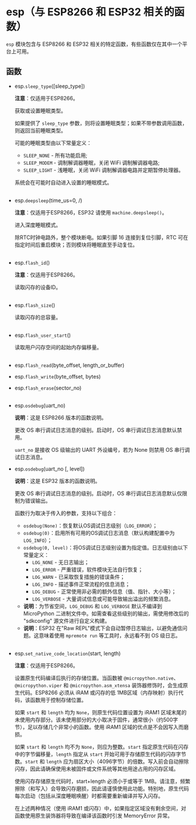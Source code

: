 # esp（与 ESP8266 和 ESP32 相关的函数）

`esp` 模块包含与 ESP8266 和 ESP32 相关的特定函数，有些函数仅在其中一个平台上可用。

## 函数

- esp.`sleep_type`([sleep_type])

  **注意**：仅适用于ESP8266。
  
  获取或设置睡眠类型。
  
  如果提供了 `sleep_type` 参数，则将设置睡眠类型；如果不带参数调用函数，则返回当前睡眠类型。
  
  可能的睡眠类型由以下常量定义：
  
  - `SLEEP_NONE` - 所有功能启用;
  - `SLEEP_MODEM` - 调制解调器睡眠，关闭 WiFi 调制解调器电路;
  - `SLEEP_LIGHT` - 浅睡眠，关闭 WiFi 调制解调器电路并定期暂停处理器。

  系统会在可能时自动进入设置的睡眠模式。
<br><br>

- esp.`deepsleep`(time_us=0, /)

  **注意**：仅适用于ESP8266，ESP32 请使用 `machine.deepsleep()`。
  
  进入深度睡眠模式。
  
  除RTC时钟电路外，整个模块断电。如果引脚 16 连接到复位引脚，RTC 可在指定时间后重启模块；否则模块将睡眠直至手动复位。
<br><br>

- esp.`flash_id`()

  **注意**：仅适用于ESP8266。
  
  读取闪存的设备ID。
<br><br>

- esp.`flash_size`()

  读取闪存的总容量。
<br><br>

- esp.`flash_user_start`()

  读取用户闪存空间的起始内存偏移量。
<br><br>

- esp.`flash_read`(byte_offset, length_or_buffer)
- esp.`flash_write`(byte_offset, bytes)
- esp.`flash_erase`(sector_no)
<br><br>

- esp.`osdebug`(uart_no)

  **说明**：这是 ESP8266 版本的函数说明。

  更改 OS 串行调试日志消息的级别。启动时，OS 串行调试日志消息默认禁用。
  
  `uart_no` 是接收 OS 级输出的 UART 外设编号，若为 None 则禁用 OS 串行调试日志消息。

- esp.`osdebug`(uart_no [, level])

  **说明**：这是 ESP32 版本的函数说明。

  更改 OS 串行调试日志消息的级别。启动时，OS 串行调试日志消息默认仅限制为错误输出。
  
  函数行为取决于传入的参数，支持以下组合：
  - `osdebug(None)`：恢复默认OS调试日志级别（`LOG_ERROR`）；
  - `osdebug(0)`：启用所有可用的OS调试日志消息（默认构建配置中为 `LOG_INFO`）；
  - `osdebug(0, level)`：将OS调试日志级别设置为指定值。日志级别由以下常量定义：
    - `LOG_NONE` - 无日志输出；
    - `LOG_ERROR` - 严重错误，软件模块无法自行恢复；
    - `LOG_WARN` - 已采取恢复措施的错误条件；
    - `LOG_INFO` - 描述事件正常流程的信息消息；
    - `LOG_DEBUG` - 正常使用非必需的额外信息（值、指针、大小等）；
    - `LOG_VERBOSE` - 大量调试信息或可能导致输出溢出的频繁消息。
  - **说明**：为节省空间，`LOG_DEBUG` 和 `LOG_VERBOSE` 默认不编译到 MicroPython 二进制文件中。如需查看这些级别的输出，需使用修改后的 "sdkconfig" 源文件进行自定义构建。
  - **说明**：ESP32 在"Raw REPL"模式下会自动暂停日志输出，以避免通信问题。这意味着使用 `mpremote run` 等工具时，永远看不到 OS 级日志。
<br><br>

- esp.`set_native_code_location`(start, length)

  **注意**：仅适用于ESP8266。
  
  设置原生代码编译后执行的存储位置。当函数被 `@micropython.native`、`@micropython.viper` 和 `@micropython.asm_xtensa` 装饰器修饰时，会生成原生代码。ESP8266 必须从 iRAM 或闪存的低 1MB区域（内存映射）执行代码，该函数用于控制存储位置。

  如果 `start` 和 `length` 均为 `None`，则原生代码位置设置为 iRAM1 区域末尾的未使用内存部分。该未使用部分的大小取决于固件，通常很小（约500字节），足以存储几个非常小的函数。使用 iRAM1 区域的优点是不会因写入而磨损。
  
  如果 `start` 和 `length` 均不为 `None`，则应为整数。`start` 指定原生代码在闪存中的字节偏移量，`length` 指定从 `start` 开始可用于存储原生代码的闪存字节数。`start` 和 `length` 应为扇区大小（4096字节）的倍数。写入前会自动擦除闪存，因此请确保使用未被固件或文件系统等其他用途占用的闪存区域。
  
  使用闪存存储原生代码时，start+length 必须小于或等于 1MB。请注意，频繁擦除（和写入）会导致闪存磨损，因此请谨慎使用此功能。特别地，原生代码每次启动（包括从深度睡眠唤醒）时都需要重新编译并写入闪存。
  
  在上述两种情况（使用 iRAM1 或闪存）中，如果指定区域没有剩余空间，对函数使用原生装饰器将导致在编译该函数时引发 MemoryError 异常。
